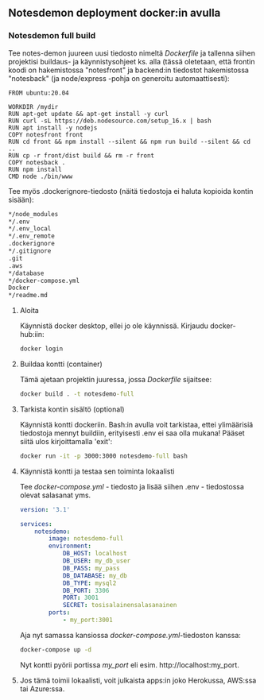 ## Notesdemon deployment docker:in avulla

### Notesdemon full build

Tee notes-demon juureen uusi tiedosto nimeltä *Dockerfile* ja tallenna siihen projektisi buildaus- ja käynnistysohjeet ks. alla (tässä oletetaan, että frontin koodi on hakemistossa "notesfront" ja backend:in tiedostot hakemistossa "notesback" (ja node/express -pohja on generoitu automaattisesti):

```docker
FROM ubuntu:20.04 

WORKDIR /mydir  
RUN apt-get update && apt-get install -y curl
RUN curl -sL https://deb.nodesource.com/setup_16.x | bash
RUN apt install -y nodejs
COPY notesfront front
RUN cd front && npm install --silent && npm run build --silent && cd .. 
RUN cp -r front/dist build && rm -r front
COPY notesback . 
RUN npm install
CMD node ./bin/www 
```

Tee myös .dockerignore-tiedosto (näitä tiedostoja ei haluta kopioida kontin sisään):

```cmd
*/node_modules
*/.env
*/.env_local
*/.env_remote
.dockerignore
*/.gitignore
.git
.aws
*/database
*/docker-compose.yml
Docker
*/readme.md
```

1. Aloita

    Käynnistä docker desktop, ellei jo ole käynnissä. Kirjaudu docker-hub:iin:

    ```js
    docker login
    ```

2. Buildaa kontti (container)

    Tämä ajetaan projektin juuressa, jossa *Dockerfile* sijaitsee:

    ```cmd
    docker build . -t notesdemo-full
    ```

3. Tarkista kontin sisältö (optional)

    Käynnistä kontti dockeriin. Bash:in avulla voit tarkistaa, ettei ylimäärisiä tiedostoja mennyt buildiin, erityisesti .env ei saa olla mukana! Pääset siitä ulos kirjoittamalla 'exit':

    ```cmd
    docker run -it -p 3000:3000 notesdemo-full bash
    ```

4. Käynnistä kontti ja testaa sen toiminta lokaalisti

    Tee *docker-compose.yml* - tiedosto ja lisää siihen .env - tiedostossa olevat salasanat yms.

    ```yml
    version: '3.1'

    services:
        notesdemo:
            image: notesdemo-full
            environment:
                DB_HOST: localhost
                DB_USER: my_db_user
                DB_PASS: my_pass
                DB_DATABASE: my_db
                DB_TYPE: mysql2
                DB_PORT: 3306
                PORT: 3001
                SECRET: tosisalainensalasanainen
            ports:
                - my_port:3001
    ```

    Aja nyt samassa kansiossa *docker-compose.yml*-tiedoston kanssa:

    ```cmd
    docker-compose up -d
    ```

    Nyt kontti pyörii portissa *my_port* eli esim. http://localhost:my_port.

5. Jos tämä toimii lokaalisti, voit julkaista apps:in joko Herokussa, AWS:ssa tai Azure:ssa.